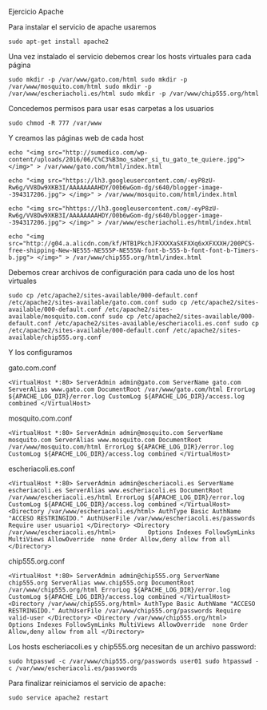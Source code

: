 Ejercicio Apache

Para instalar el servicio de apache usaremos

`
sudo apt-get install apache2
`

Una vez instalado el servicio debemos crear los hosts virtuales para cada página

`
sudo mkdir -p /var/www/gato.com/html
sudo mkdir -p /var/www/mosquito.com/html
sudo mkdir -p /var/www/escheriacholi.es/html
sudo mkdir -p /var/www/chip555.org/html
`

Concedemos permisos para usar esas carpetas a los usuarios

`
sudo chmod -R 777 /var/www
`

Y creamos las páginas web de cada host

`
echo "<img src="http://sumedico.com/wp-content/uploads/2016/06/C%C3%B3mo_saber_si_tu_gato_te_quiere.jpg"> </img>" > /var/www/gato.com/html/index.html
`

`
echo "<img src="https://lh3.googleusercontent.com/-eyP8zU-Rw6g/VV8Dw9XKB3I/AAAAAAAAHDY/O0b6wGom-dg/s640/blogger-image--394317206.jpg"> </img>" > /var/www/mosquito.com/html/index.html
`

`
echo "<img src="hhttps://lh3.googleusercontent.com/-eyP8zU-Rw6g/VV8Dw9XKB3I/AAAAAAAAHDY/O0b6wGom-dg/s640/blogger-image--394317206.jpg"> </img>" > /var/www/escheriacholi.es/html/index.html
`

`
echo "<img src="http://g04.a.alicdn.com/kf/HTB1PkchJFXXXXaSXFXXq6xXFXXXH/200PCS-free-shipping-New-NE555-NE555P-NE555N-font-b-555-b-font-font-b-Timers-b.jpg"> </img>" > /var/www/chip555.org/html/index.html
`

Debemos crear archivos de configuración para cada uno de los host virtuales

`
sudo cp /etc/apache2/sites-available/000-default.conf /etc/apache2/sites-available/gato.com.conf
sudo cp /etc/apache2/sites-available/000-default.conf /etc/apache2/sites-available/mosquito.com.conf
sudo cp /etc/apache2/sites-available/000-default.conf /etc/apache2/sites-available/escheriacoli.es.conf
sudo cp /etc/apache2/sites-available/000-default.conf /etc/apache2/sites-available/chip555.org.conf
`

Y los configuramos


gato.com.conf

`
<VirtualHost *:80>
    ServerAdmin admin@gato.com
    ServerName gato.com
    ServerAlias www.gato.com
    DocumentRoot /var/www/gato.com/html
    ErrorLog ${APACHE_LOG_DIR}/error.log
    CustomLog ${APACHE_LOG_DIR}/access.log combined
</VirtualHost>
`

mosquito.com.conf

`
<VirtualHost *:80>
    ServerAdmin admin@mosquito.com
    ServerName mosquito.com
    ServerAlias www.mosquito.com
    DocumentRoot /var/www/mosquito.com/html
    ErrorLog ${APACHE_LOG_DIR}/error.log
    CustomLog ${APACHE_LOG_DIR}/access.log combined
</VirtualHost>
`

escheriacoli.es.conf

`
<VirtualHost *:80>
    ServerAdmin admin@escheriacoli.es
    ServerName escheriacoli.es
    ServerAlias www.escheriacoli.es
    DocumentRoot /var/www/escheriacoli.es/html
    ErrorLog ${APACHE_LOG_DIR}/error.log
    CustomLog ${APACHE_LOG_DIR}/access.log combined
</VirtualHost>
<Directory /var/www/escheriacoli.es/html>
	AuthType Basic
	AuthName "ACCESO RESTRINGIDO."
	AuthUserFile /var/www/escheriacoli.es/passwords
	Require user usuario1
</Directory>
<Directory /var/www/escheriacoli.es/html>        
	Options Indexes FollowSymLinks MultiViews
	AllowOverride  none
	Order Allow,deny
	allow from all
</Directory>
`

chip555.org.conf

`
<VirtualHost *:80>
    ServerAdmin admin@chip555.org
    ServerName chip555.org
    ServerAlias www.chip555.org
    DocumentRoot /var/www/chip555.org/html
    ErrorLog ${APACHE_LOG_DIR}/error.log
    CustomLog ${APACHE_LOG_DIR}/access.log combined
</VirtualHost>
<Directory /var/www/chip555.org/html>
	AuthType Basic
	AuthName "ACCESO RESTRINGIDO."
	AuthUserFile /var/www/chip555.org/passwords
	Require valid-user
</Directory>
<Directory /var/www/chip555.org/html>        
	Options Indexes FollowSymLinks MultiViews
	AllowOverride  none
	Order Allow,deny
	allow from all
</Directory>
`

Los hosts escheriacoli.es y chip555.org necesitan de un archivo password:

`
sudo htpasswd -c /var/www/chip555.org/passwords user01
sudo htpasswd -c /var/www/escheriacoli.es/passwords
`

Para finalizar reiniciamos el servicio de apache:

`
sudo service apache2 restart
`
